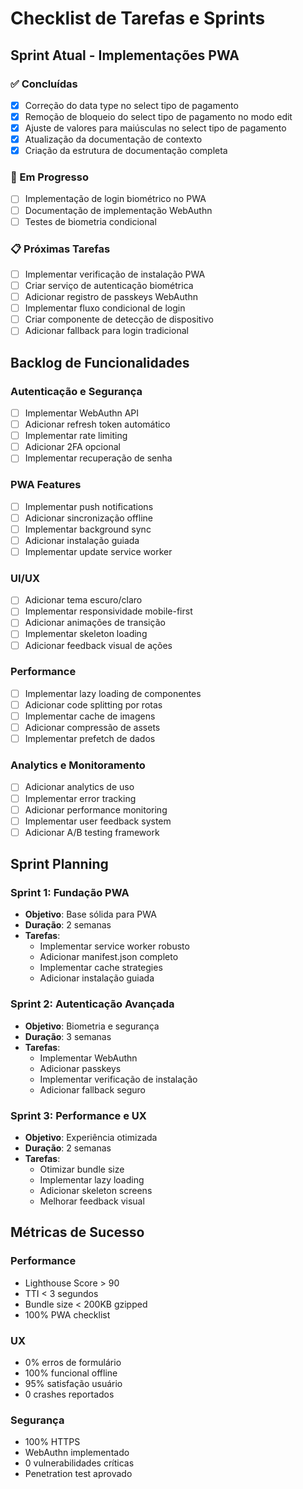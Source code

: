 # Checklist de Tarefas e Sprints

## Sprint Atual - Implementações PWA

### ✅ Concluídas
- [x] Correção do data type no select tipo de pagamento
- [x] Remoção de bloqueio do select tipo de pagamento no modo edit
- [x] Ajuste de valores para maiúsculas no select tipo de pagamento
- [x] Atualização da documentação de contexto
- [x] Criação da estrutura de documentação completa

### 🔄 Em Progresso
- [ ] Implementação de login biométrico no PWA
- [ ] Documentação de implementação WebAuthn
- [ ] Testes de biometria condicional

### 📋 Próximas Tarefas
- [ ] Implementar verificação de instalação PWA
- [ ] Criar serviço de autenticação biométrica
- [ ] Adicionar registro de passkeys WebAuthn
- [ ] Implementar fluxo condicional de login
- [ ] Criar componente de detecção de dispositivo
- [ ] Adicionar fallback para login tradicional

## Backlog de Funcionalidades

### Autenticação e Segurança
- [ ] Implementar WebAuthn API
- [ ] Adicionar refresh token automático
- [ ] Implementar rate limiting
- [ ] Adicionar 2FA opcional
- [ ] Implementar recuperação de senha

### PWA Features
- [ ] Implementar push notifications
- [ ] Adicionar sincronização offline
- [ ] Implementar background sync
- [ ] Adicionar instalação guiada
- [ ] Implementar update service worker

### UI/UX
- [ ] Adicionar tema escuro/claro
- [ ] Implementar responsividade mobile-first
- [ ] Adicionar animações de transição
- [ ] Implementar skeleton loading
- [ ] Adicionar feedback visual de ações

### Performance
- [ ] Implementar lazy loading de componentes
- [ ] Adicionar code splitting por rotas
- [ ] Implementar cache de imagens
- [ ] Adicionar compressão de assets
- [ ] Implementar prefetch de dados

### Analytics e Monitoramento
- [ ] Adicionar analytics de uso
- [ ] Implementar error tracking
- [ ] Adicionar performance monitoring
- [ ] Implementar user feedback system
- [ ] Adicionar A/B testing framework

## Sprint Planning

### Sprint 1: Fundação PWA
- **Objetivo**: Base sólida para PWA
- **Duração**: 2 semanas
- **Tarefas**:
  - Implementar service worker robusto
  - Adicionar manifest.json completo
  - Implementar cache strategies
  - Adicionar instalação guiada

### Sprint 2: Autenticação Avançada
- **Objetivo**: Biometria e segurança
- **Duração**: 3 semanas
- **Tarefas**:
  - Implementar WebAuthn
  - Adicionar passkeys
  - Implementar verificação de instalação
  - Adicionar fallback seguro

### Sprint 3: Performance e UX
- **Objetivo**: Experiência otimizada
- **Duração**: 2 semanas
- **Tarefas**:
  - Otimizar bundle size
  - Implementar lazy loading
  - Adicionar skeleton screens
  - Melhorar feedback visual

## Métricas de Sucesso

### Performance
- Lighthouse Score > 90
- TTI < 3 segundos
- Bundle size < 200KB gzipped
- 100% PWA checklist

### UX
- 0% erros de formulário
- 100% funcional offline
- 95% satisfação usuário
- 0 crashes reportados

### Segurança
- 100% HTTPS
- WebAuthn implementado
- 0 vulnerabilidades críticas
- Penetration test aprovado
